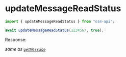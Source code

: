 # updateMessageReadStatus

```ts
import { updateMessageReadStatus } from "osm-api";

await updateMessageReadStatus(1234567, true);
```

Response:

_same as [`getMessage`](./getMessage.md)_
